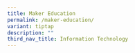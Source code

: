 ```yaml
---
title: Maker Education
permalink: /maker-education/
variant: tiptap
description: ""
third_nav_title: Information Technology
---
```

<p></p>